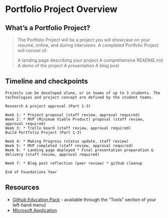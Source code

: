 # Portfolio Project Overview

## What’s a Portfolio Project?
> The Portfolio Project will be a project you will showcase on your resumé, online, and during interviews. A completed Portfolio Project will consist of:
> 
> A landing page describing your project
> A comprehensive README.md
> A demo of the project
> A presentation
> A blog post

## Timeline and checkpoints
```
Projects can be developed alone, or in teams of up to 3 students. The technologies and project concept are defined by the student teams.

Research & project approval (Part 1-3)

Week 1: * Project proposal (staff review, approval required)
Week 2: * MVP (Minimum Viable Product) proposal (staff review, approval required)
Week 3: * Trello board (staff review, approval required)
Build Portfolio Project (Part 1-3)

Week 4: * Making Progress (status update, staff review)
Week 5: * MVP completed (staff review, approval required)
Week 6: * Landing page deployed * Final presentation preparation & delivery (staff review, approval required)

Week 7: * Blog post reflection (peer review) * github cleanup

End of Foundations Year
```

## Resources
 - [Github Education Pack](https://education.github.com/pack) - available through the “Tools” section of your left-hand menu)
- [Microsoft Application](https://login.microsoftonline.com/common/oauth2/authorize?client_id=0000000c-0000-0000-c000-000000000000&redirect_uri=https%3A%2F%2Faccount.activedirectory.windowsazure.com%2F&response_mode=form_post&response_type=code%20id_token&scope=openid%20profile&state=OpenIdConnect.AuthenticationProperties%3DAQAAAAIAAAAJLnJlZGlyZWN0Mmh0dHBzOi8vYWNjb3VudC5hY3RpdmVkaXJlY3Rvcnkud2luZG93c2F6dXJlLmNvbS9yHk9wZW5JZENvbm5lY3QuQ29kZS5SZWRpcmVjdFVyacABZDhlVVFwZjZKVWlOSzR2N2wyVEYyQnVhcHgtcm51cHplU0RkUUUzWHVQSlFOMnNaVU9nMFFjMlZnSUluUnZ1TkFMOWlnOW5zUWstRDdoOXZqWGdOOEZNZDZtaFJoSTJiNS12RU9Dd05UMFBneUI4ZDZVUjFIaGxXZzJhTlBCZmsyT0dVRE82U0FfZ2g1aHhjRU5YdUZWQk9DLWtqdzl3M1hUcHlKSmpUZ3d0SzMyOGJKbFpSUzVpQUZGN3I4c3ly&nonce=1684687706.4VSwcaTAi3ko95fl9Zk7eA&nux=1&sso_reload=true#/applications=)

